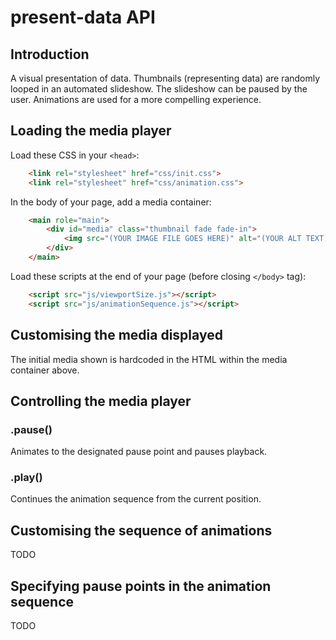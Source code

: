 present-data API
================

## Introduction

A visual presentation of data. Thumbnails (representing data) are randomly looped in an automated slideshow. The slideshow can be paused by the user. Animations are used for a more compelling experience.

## Loading the media player

Load these CSS in your `<head>`:

```html
    <link rel="stylesheet" href="css/init.css">
    <link rel="stylesheet" href="css/animation.css">
```

In the body of your page, add a media container:

```html
    <main role="main">
        <div id="media" class="thumbnail fade fade-in">
            <img src="(YOUR IMAGE FILE GOES HERE)" alt="(YOUR ALT TEXT)">
        </div>
    </main>
```

Load these scripts at the end of your page (before closing `</body>` tag):

```html
    <script src="js/viewportSize.js"></script>
    <script src="js/animationSequence.js"></script>
```

## Customising the media displayed

The initial media shown is hardcoded in the HTML within the media container above. 

## Controlling the media player

### .pause()

Animates to the designated pause point and pauses playback.

### .play()

Continues the animation sequence from the current position.

## Customising the sequence of animations

TODO

## Specifying pause points in the animation sequence

TODO
